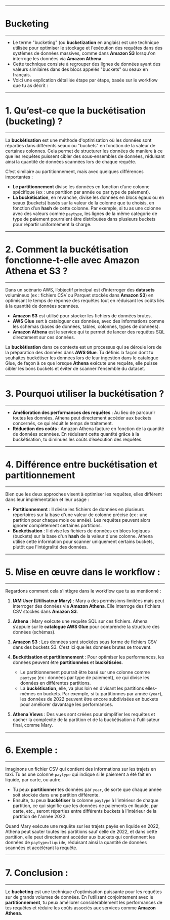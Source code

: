 -------------------------------------------------------------------
# Bucketing
-------------------------------------------------------------------

- Le terme "bucketing" (ou **bucketization** en anglais) est une technique utilisée pour optimiser le stockage et l'exécution des requêtes dans des systèmes de données massives, comme dans **Amazon S3** lorsqu'on interroge les données via **Amazon Athena**.
- Cette technique consiste à regrouper des lignes de données ayant des valeurs similaires dans des blocs appelés "buckets" ou seaux en français.
- Voici une explication détaillée étape par étape, basée sur le workflow que tu as décrit :


-------------------------------------------------------------------
# 1. **Qu’est-ce que la buckétisation (bucketing) ?**
-------------------------------------------------------------------

La **buckétisation** est une méthode d'optimisation où les données sont réparties dans différents seaux ou "buckets" en fonction de la valeur de certaines colonnes. Cela permet de structurer les données de manière à ce que les requêtes puissent cibler des sous-ensembles de données, réduisant ainsi la quantité de données scannées lors de chaque requête. 

C’est similaire au partitionnement, mais avec quelques différences importantes :
- **Le partitionnement** divise les données en fonction d’une colonne spécifique (ex : une partition par année ou par type de paiement).
- **La buckétisation**, en revanche, divise les données en blocs égaux ou en seaux (buckets) basés sur la valeur de la colonne que tu choisis, en fonction d’un **hash** de cette colonne. Par exemple, si tu as une colonne avec des valeurs comme `paytype`, les lignes de la même catégorie de type de paiement pourraient être distribuées dans plusieurs buckets pour répartir uniformément la charge.


-------------------------------------------------------------------
# 2. **Comment la buckétisation fonctionne-t-elle avec Amazon Athena et S3 ?**
-------------------------------------------------------------------

Dans un scénario AWS, l’objectif principal est d’interroger des **datasets** volumineux (ex : fichiers CSV ou Parquet stockés dans **Amazon S3**) en optimisant le temps de réponse des requêtes tout en réduisant les coûts liés à la quantité de données scannées.

- **Amazon S3** est utilisé pour stocker les fichiers de données brutes.
- **AWS Glue** sert à cataloguer ces données, avec des informations comme les schémas (bases de données, tables, colonnes, types de données).
- **Amazon Athena** est le service qui te permet de lancer des requêtes SQL directement sur ces données.

La **buckétisation** dans ce contexte est un processus qui se déroule lors de la préparation des données dans **AWS Glue**. Tu définis la façon dont tu souhaites buckétiser les données lors de leur ingestion dans le catalogue Glue, de façon à ce que lorsque **Athena** exécute une requête, elle puisse cibler les bons buckets et éviter de scanner l'ensemble du dataset.

-------------------------------------------------------------------
# 3. **Pourquoi utiliser la buckétisation ?**
-------------------------------------------------------------------

- **Amélioration des performances des requêtes** : Au lieu de parcourir toutes les données, Athena peut directement accéder aux buckets concernés, ce qui réduit le temps de traitement.
- **Réduction des coûts** : Amazon Athena facture en fonction de la quantité de données scannées. En réduisant cette quantité grâce à la buckétisation, tu diminues les coûts d’exécution des requêtes.

-------------------------------------------------------------------
# 4. **Différence entre buckétisation et partitionnement**
-------------------------------------------------------------------

Bien que les deux approches visent à optimiser les requêtes, elles diffèrent dans leur implémentation et leur usage :

- **Partitionnement** : Il divise les fichiers de données en plusieurs répertoires sur la base d'une valeur de colonne précise (ex : une partition pour chaque mois ou année). Les requêtes peuvent alors ignorer complètement certaines partitions.
- **Buckétisation** : Il divise les fichiers de données en blocs logiques (buckets) sur la base d'un **hash** de la valeur d'une colonne. Athena utilise cette information pour scanner uniquement certains buckets, plutôt que l'intégralité des données.

-------------------------------------------------------------------
# 5. **Mise en œuvre dans le workflow :**
-------------------------------------------------------------------

Regardons comment cela s'intègre dans le workflow que tu as mentionné :

1. **IAM User (Utilisateur Mary)** : Mary a des permissions limitées mais peut interroger des données via **Amazon Athena**. Elle interroge des fichiers CSV stockés dans **Amazon S3**.
   
2. **Athena** : Mary exécute une requête SQL sur ces fichiers. Athena s’appuie sur le **catalogue AWS Glue** pour comprendre la structure des données (schémas).

3. **Amazon S3** : Les données sont stockées sous forme de fichiers CSV dans des buckets S3. C’est ici que les données brutes se trouvent.

4. **Buckétisation et partitionnement** : Pour optimiser les performances, les données peuvent être **partitionnées** et **buckétisées**. 
   - Le partitionnement pourrait être basé sur une colonne comme `paytype` (ex : données par type de paiement), ce qui divise les données en différentes partitions.
   - La **buckétisation**, elle, va plus loin en divisant les partitions elles-mêmes en buckets. Par exemple, si tu partitionnes par année (`year`), les données de 2022 peuvent être encore subdivisées en buckets pour améliorer davantage les performances.

5. **Athena Views** : Des vues sont créées pour simplifier les requêtes et cacher la complexité de la partition et de la buckétisation à l'utilisateur final, comme Mary.

-------------------------------------------------------------------
# 6. **Exemple :**
-------------------------------------------------------------------


Imaginons un fichier CSV qui contient des informations sur les trajets en taxi. Tu as une colonne `paytype` qui indique si le paiement a été fait en liquide, par carte, ou autre.

- Tu peux **partitionner** tes données par `year`, de sorte que chaque année soit stockée dans une partition différente.
- Ensuite, tu peux **buckétiser** la colonne `paytype` à l'intérieur de chaque partition, ce qui signifie que les données de paiements en liquide, par carte, etc., seront réparties entre différents buckets à l'intérieur de la partition de l'année 2022.

Quand Mary exécute une requête sur les trajets payés en liquide en 2022, Athena peut sauter toutes les partitions sauf celle de 2022, et dans cette partition, elle peut directement accéder aux buckets qui contiennent les données de `paytype=liquide`, réduisant ainsi la quantité de données scannées et accélérant la requête.

-------------------------------------------------------------------
# 7. **Conclusion :**
-------------------------------------------------------------------

Le **bucketing** est une technique d'optimisation puissante pour les requêtes sur de grands volumes de données. En l’utilisant conjointement avec le **partitionnement**, tu peux améliorer considérablement les performances de tes requêtes et réduire les coûts associés aux services comme **Amazon Athena**.

